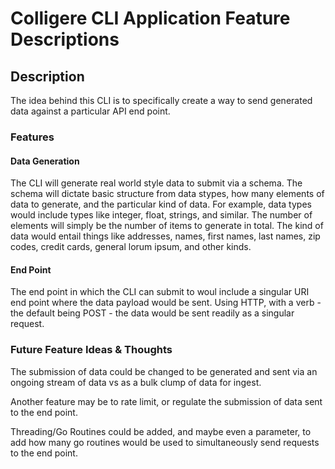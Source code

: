 # Colligere CLI Application Feature Descriptions

## Description

The idea behind this CLI is to specifically create a way to send generated data against a particular API end point.

### Features

#### Data Generation

The CLI will generate real world style data to submit via a schema. The schema will dictate basic structure from data stypes, how many elements of data to generate, and the particular kind of data. For example, data types would include types like integer, float, strings, and similar. The number of elements will simply be the number of items to generate in total. The kind of data would entail things like addresses, names, first names, last names, zip codes, credit cards, general lorum ipsum, and other kinds.

#### End Point

The end point in which the CLI can submit to woul include a singular URI end point where the data payload would be sent. Using HTTP, with a verb - the default being POST - the data would be sent readily as a singular request.

### Future Feature Ideas & Thoughts

The submission of data could be changed to be generated and sent via an ongoing stream of data vs as a bulk clump of data for ingest.

Another feature may be to rate limit, or regulate the submission of data sent to the end point.

Threading/Go Routines could be added, and maybe even a parameter, to add how many go routines would be used to simultaneously send requests to the end point.
